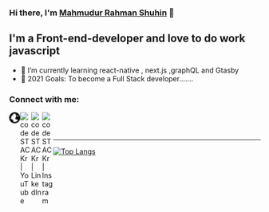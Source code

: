 ### Hi there, I'm [Mahmudur Rahman Shuhin](https://mr-shuhin.web.app) 👋

## I'm a Front-end-developer and love to do work javascript

- 🌱 I’m currently learning react-native , next.js ,graphQL and Gtasby 
- 🥅 2021 Goals: To become a Full Stack developer.......

### Connect with me:

[<img align="left" alt="codeSTACKr.com" width="22px" src="https://raw.githubusercontent.com/iconic/open-iconic/master/svg/globe.svg" />](https://mr-shuhin.web.app)
[<img align="left" alt="codeSTACKr | YouTube" width="22px" src="https://cdn.jsdelivr.net/npm/simple-icons@v3/icons/facebook.svg" />](https://www.facebook.com/suhin.rahman)
[<img align="left" alt="codeSTACKr | LinkedIn" width="22px" src="https://cdn.jsdelivr.net/npm/simple-icons@v3/icons/linkedin.svg" />](https://www.linkedin.com/in/mahmudur-rahman-suhin-b61b31194)
[<img align="left" alt="codeSTACKr | Instagram" width="22px" src="https://cdn.jsdelivr.net/npm/simple-icons@v3/icons/instagram.svg" />](https://www.instagram.com/shuhin_who)

## <br />

---

 

[![Top Langs](https://github-readme-stats.vercel.app/api/top-langs/?username=rahmanShuhin)](https://github.com/rahmanShuhin/github-readme-stats)
